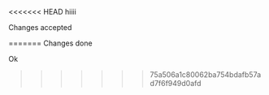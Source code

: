 <<<<<<< HEAD
hiiii

Changes accepted  

=======
Changes done

Ok
>>>>>>> 75a506a1c80062ba754bdafb57ad7f6f949d0afd
